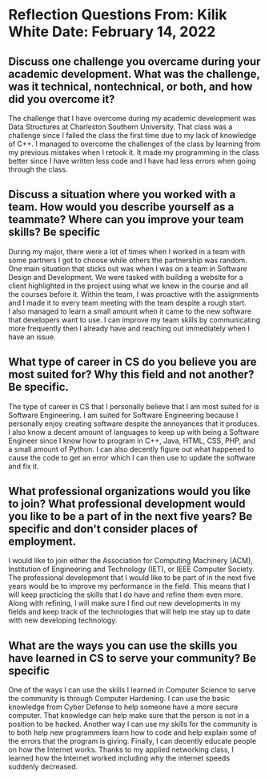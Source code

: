 # Reflection Questions From: **Kilik White** Date: **February 14, 2022**

## Discuss one challenge you overcame during your academic development. What was the challenge, was it technical, nontechnical, or both, and how did you overcome it?
The challenge that I have overcome during my academic development was Data Structures at Charleston Southern University.  That class was a challenge since I failed 
the class the first time due to my lack of knowledge of C++.  I managed to overcome the challenges of the class by learning from my previous mistakes when I retook it. 
It made my programming in the class better since I have written less code and I have had less errors when going through the class.

## Discuss a situation where you worked with a team. How would you describe yourself as a teammate? Where can you improve your team skills? Be specific
During my major, there were a lot of times when I worked in a team with some partners I got to choose while others the partnership was random.  One main situation that 
sticks out was when I was on a team in Software Design and Development.  We were tasked with building a website for a client highlighted in the project using what we knew 
in the course and all the courses before it.  Within the team, I was proactive with the assignments and I made it to every team meeting with the team despite a rough start.  
I also managed to learn a small amount when it came to the new software that developers want to use.  I can improve my team skills by communicating more frequently then
 I already have and reaching out immediately when I have an issue. 

## What type of career in CS do you believe you are most suited for? Why this field and not another? Be specific.
The type of career in CS that I personally believe that I am most suited for is Software Engineering.  I am suited for Software Engineering because I personally enjoy 
creating software despite the annoyances that it produces.  I also know a decent amount of languages to keep up with being a Software Engineer since I know how to 
program in C++, Java, HTML, CSS, PHP, and a small amount  of Python.  I can also decently figure out what happened to cause the code to get an error which I can then 
use to update the software and fix it.

## What  professional organizations would you like to join? What professional development would you like to be a part of in the next five years? Be specific and don't consider places of employment.
I would like to join either the Association for Computing Machinery (ACM), Institution of Engineering and Technology (IET), or IEEE Computer Society.  
The professional development that I would like to be part of in the next five years would be to improve my performance in the field.  This means that I will keep 
practicing the skills that I do have and refine them even more.  Along with refining, I will make sure I find out new developments in my fields and keep track of 
the technologies that will help me stay up to date with new developing technology.

## What are the ways you can use the skills you have learned in CS to serve your community? Be specific
One of the ways I can use the skills I learned in Computer Science to serve the community is through Computer Hardening.  I can use the basic knowledge from Cyber 
Defense to help someone have a more secure computer. That knowledge can help make sure that the person is not in a position to be hacked.  Another way I can use my 
skills for the community is to both help new programmers learn how to code and help explain some of the errors that the program is giving.  Finally, I can decently 
educate people on how the Internet works.  Thanks to my applied networking class, I learned how the Internet worked including why the internet speeds suddenly decreased.